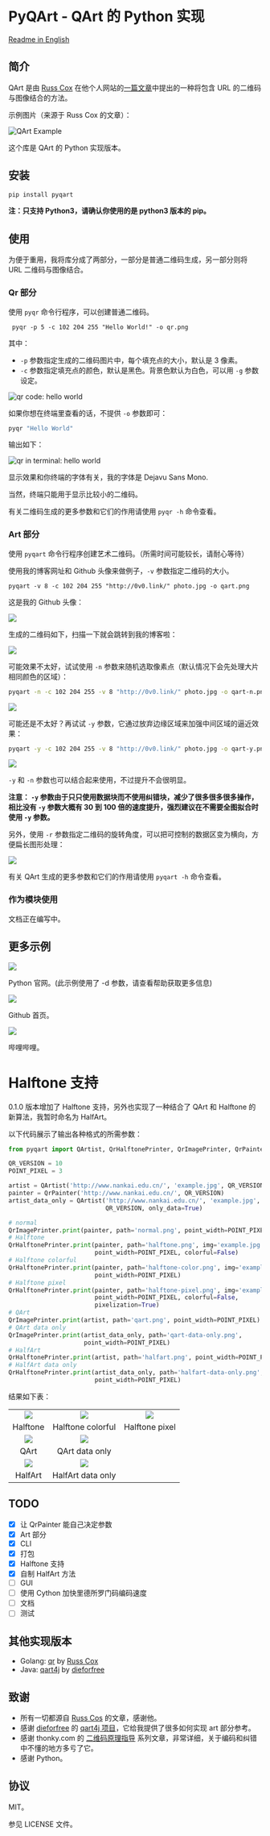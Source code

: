 # PyQArt - QArt 的  Python 实现

[Readme in English](https://github.com/7sDream/pyqart/blob/master/README.md)

## 简介

QArt 是由 [Russ Cox][russ-cos-google-plus] 在他个人网站的[一篇文章][qart-article]中提出的一种将包含 URL 的二维码与图像结合的方法。

示例图片（来源于 Russ Cox 的文章）：

![QArt Example][qart-example]

这个库是 QArt 的 Python 实现版本。

## 安装

```bash
pip install pyqart
```

**注：只支持 Python3，请确认你使用的是 python3 版本的 pip。**

## 使用

为便于重用，我将库分成了两部分，一部分是普通二维码生成，另一部分则将 URL 二维码与图像结合。

### Qr 部分

使用 `pyqr` 命令行程序，可以创建普通二维码。

```
 pyqr -p 5 -c 102 204 255 "Hello World!" -o qr.png
```

其中：

- `-p` 参数指定生成的二维码图片中，每个填充点的大小，默认是 3 像素。
- `-c` 参数指定填充点的颜色，默认是黑色。背景色默认为白色，可以用 `-g` 参数设定。

![qr code: hello world][my-qr-img]

如果你想在终端里查看的话，不提供 `-o` 参数即可：

```bash
pyqr "Hello World"
```

输出如下：

![qr in terminal: hello world][my-qr-terminal]

显示效果和你终端的字体有关，我的字体是 Dejavu Sans Mono.

当然，终端只能用于显示比较小的二维码。

有关二维码生成的更多参数和它们的作用请使用 `pyqr -h` 命令查看。

### Art 部分

使用 `pyqart` 命令行程序创建艺术二维码。（所需时间可能较长，请耐心等待）

使用我的博客网址和 Github 头像来做例子，`-v` 参数指定二维码的大小。

```
pyqart -v 8 -c 102 204 255 "http://0v0.link/" photo.jpg -o qart.png
```

这是我的 Github 头像：

![][my-github-avatar]

生成的二维码如下，扫描一下就会跳转到我的博客啦：

![][my-qart-img]

可能效果不太好，试试使用 `-n` 参数来随机选取像素点（默认情况下会先处理大片相同颜色的区域）：

```bash
pyqart -n -c 102 204 255 -v 8 "http://0v0.link/" photo.jpg -o qart-n.png
```

![][my-qart-n-img]

可能还是不太好？再试试 `-y` 参数，它通过放弃边缘区域来加强中间区域的逼近效果：

```bash
pyqart -y -c 102 204 255 -v 8 "http://0v0.link/" photo.jpg -o qart-y.png
```

![][my-qart-y-img]

`-y` 和 `-n` 参数也可以结合起来使用，不过提升不会很明显。

**注意： `-y` 参数由于只只使用数据块而不使用纠错块，减少了很多很多很多操作，相比没有 `-y` 参数大概有 30 到 100 倍的速度提升，强烈建议在不需要全图拟合时使用 `-y` 参数。**

另外，使用 `-r` 参数指定二维码的旋转角度，可以把可控制的数据区变为横向，方便扁长图形处理：

![][my-pyqart-y-r-img]

有关 QArt 生成的更多参数和它们的作用请使用 `pyqart -h` 命令查看。

### 作为模块使用

文档正在编写中。

## 更多示例

![][python-qr]

Python 官网。(此示例使用了 -d 参数，请查看帮助获取更多信息)

![][github-qr]

Github 首页。

![][bilibili-qr]

哔哩哔哩。

# Halftone 支持

0.1.0 版本增加了 Halftone 支持，另外也实现了一种结合了 QArt 和 Halftone 的新算法，我暂时命名为 HalfArt。

以下代码展示了输出各种格式的所需参数：

```python
from pyqart import QArtist, QrHalftonePrinter, QrImagePrinter, QrPainter

QR_VERSION = 10
POINT_PIXEL = 3

artist = QArtist('http://www.nankai.edu.cn/', 'example.jpg', QR_VERSION)
painter = QrPainter('http://www.nankai.edu.cn/', QR_VERSION)
artist_data_only = QArtist('http://www.nankai.edu.cn/', 'example.jpg',
                           QR_VERSION, only_data=True)

# normal
QrImagePrinter.print(painter, path='normal.png', point_width=POINT_PIXEL)
# Halftone
QrHalftonePrinter.print(painter, path='halftone.png', img='example.jpg',
                        point_width=POINT_PIXEL, colorful=False)
# Halftone colorful
QrHalftonePrinter.print(painter, path='halftone-color.png', img='example.jpg',
                        point_width=POINT_PIXEL)
# Halftone pixel
QrHalftonePrinter.print(painter, path='halftone-pixel.png', img='example.jpg',
                        point_width=POINT_PIXEL, colorful=False,
                        pixelization=True)
# QArt
QrImagePrinter.print(artist, path='qart.png', point_width=POINT_PIXEL)
# QArt data only
QrImagePrinter.print(artist_data_only, path='qart-data-only.png',
                     point_width=POINT_PIXEL)
# HalfArt
QrHalftonePrinter.print(artist, path='halfart.png', point_width=POINT_PIXEL)
# HalfArt data only
QrHalftonePrinter.print(artist_data_only, path='halfart-data-only.png',
                        point_width=POINT_PIXEL)
```

结果如下表：

|  |  |  |
| :-: | :-: | :-: |
| ![][halftone.png]| ![][halftone-color.png] | ![][halftone-pixel.png] |
| Halftone | Halftone colorful | Halftone pixel |
| ![][qart.png] | ![][qart-data-only.png] | |
| QArt | QArt data only | |
| ![][halfart.png] | ![][halfart-data-only.png] | |
| HalfArt | HalfArt data only | |

## TODO

- [x] 让 QrPainter 能自己决定参数
- [x] Art 部分
- [x] CLI
- [x] 打包
- [x] Halftone 支持
- [x] 自制 HalfArt 方法
- [ ] GUI
- [ ] 使用 Cython 加快里德所罗门码编码速度
- [ ] 文档
- [ ] 测试

## 其他实现版本

- Golang: [qr][qr] by [Russ Cox][russ-cos-google-plus]
- Java: [qart4j][qart4j] by [dieforfree][dieforfree]

## 致谢

- 所有一切都源自 [Russ Cos][russ-cos-google-plus] 的文章，感谢他。
- 感谢 [dieforfree][dieforfree] 的 [qart4j 项目][qart4j]，它给我提供了很多如何实现 art 部分参考。
- 感谢 thonky.com 的 [二维码原理指导][tutorial] 系列文章，非常详细，关于编码和纠错中不懂的地方多亏了它。
- 感谢 Python。

## 协议

MIT。

参见 LICENSE 文件。

[russ-cos-google-plus]: https://plus.google.com/+RussCox-rsc
[qart-article]: http://research.swtch.com/qart
[qart-example]: http://ww4.sinaimg.cn/large/88e401f0gw1f6dl845naoj205g05ga9y.jpg
[my-qr-img]: http://ww3.sinaimg.cn/large/88e401f0gw1f6ir3ifivzj20370370ss.jpg
[my-qr-terminal]: http://ww2.sinaimg.cn/large/88e401f0gw1f6ir4taf7hj209008c3ze.jpg
[my-github-avatar]: http://ww3.sinaimg.cn/large/88e401f0gw1f6iyj9nuwhj2049049q2v.jpg
[my-qart-img]: http://ww3.sinaimg.cn/large/88e401f0gw1f6ir8t0mbej20490490t2.jpg
[my-qart-n-img]: http://ww1.sinaimg.cn/large/88e401f0gw1f6irh15ouuj2049049mxp.jpg
[my-qart-y-img]: http://ww2.sinaimg.cn/large/88e401f0gw1f6irbnfjozj20490490t4.jpg
[my-pyqart-y-r-img]: http://ww3.sinaimg.cn/large/88e401f0gw1f6jd7w10r7j205l05lt91.jpg
[qr]: https://code.google.com/p/rsc/source/browse/qr
[dieforfree]: https://github.com/dieforfree
[qart4j]: https://github.com/dieforfree/qart4j
[tutorial]: http://www.thonky.com/qr-code-tutorial/

[python-qr]: http://ww1.sinaimg.cn/large/88e401f0gw1f6iz81tkwpj204x04xaaf.jpg
[github-qr]: http://ww4.sinaimg.cn/large/88e401f0gw1f6izdtv2kqj204x04x0sy.jpg
[bilibili-qr]: http://ww3.sinaimg.cn/large/88e401f0gw1f6j0ds93k9j204x04x74m.jpg

[halftone.png]: http://rikka-10066868.image.myqcloud.com/f62cbc2f-1e38-4a94-80aa-0be1a0c32b55.png
[halftone-color.png]: http://rikka-10066868.image.myqcloud.com/d96d057a-42d2-469b-9b65-0eabd2bd915f.png
[halftone-pixel.png]: http://rikka-10066868.image.myqcloud.com/00da6fa8-5035-4ba6-8c33-584b54e73e2d.png
[qart.png]: http://rikka-10066868.image.myqcloud.com/d2f3febb-a535-4154-8ebc-80183701c47d.png
[qart-data-only.png]: http://rikka-10066868.image.myqcloud.com/59834cea-5d44-41c3-b759-780c56c9789b.png
[halfart.png]: http://rikka-10066868.image.myqcloud.com/8b0847b9-c3fc-451d-b554-7bdc3a53f7e9.png
[halfart-data-only.png]: http://rikka-10066868.image.myqcloud.com/9f4fd92e-99ff-4aca-a252-b6c1ab709e65.png
